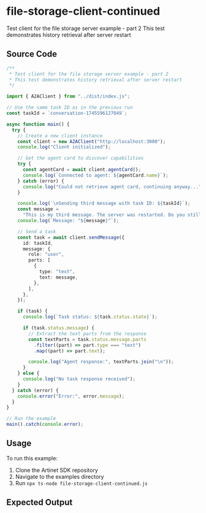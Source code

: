 # file-storage-client-continued

Test client for the file storage server example - part 2
This test demonstrates history retrieval after server restart

## Source Code

```typescript
/**
 * Test client for the file storage server example - part 2
 * This test demonstrates history retrieval after server restart
 */

import { A2AClient } from "../dist/index.js";

// Use the same task ID as in the previous run
const taskId = `conversation-1745596127049`;

async function main() {
  try {
    // Create a new client instance
    const client = new A2AClient("http://localhost:3000");
    console.log("Client initialized");

    // Get the agent card to discover capabilities
    try {
      const agentCard = await client.agentCard();
      console.log(`Connected to agent: ${agentCard.name}`);
    } catch (error) {
      console.log("Could not retrieve agent card, continuing anyway...");
    }

    console.log(`\nSending third message with task ID: ${taskId}`);
    const message =
      "This is my third message. The server was restarted. Do you still remember our conversation?";
    console.log(`Message: "${message}"`);

    // Send a task
    const task = await client.sendMessage({
      id: taskId,
      message: {
        role: "user",
        parts: [
          {
            type: "text",
            text: message,
          },
        ],
      },
    });

    if (task) {
      console.log(`Task status: ${task.status.state}`);

      if (task.status.message) {
        // Extract the text parts from the response
        const textParts = task.status.message.parts
          .filter((part) => part.type === "text")
          .map((part) => part.text);

        console.log("Agent response:", textParts.join("\n"));
      }
    } else {
      console.log("No task response received");
    }
  } catch (error) {
    console.error("Error:", error.message);
  }
}

// Run the example
main().catch(console.error);

```

## Usage

To run this example:

1. Clone the Artinet SDK repository
2. Navigate to the examples directory
3. Run `npx ts-node file-storage-client-continued.js`

## Expected Output

<!-- Expected output will be filled in after testing -->

